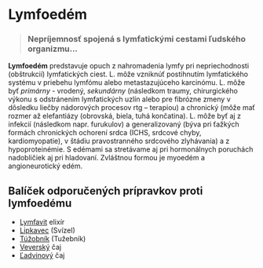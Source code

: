 Lymfoedém
=========


> ### Nepríjemnosť spojená s lymfatickými cestami ľudského organizmu…
> 
> 

**Lymfoedém** predstavuje opuch z nahromadenia lymfy pri nepriechodnosti
(obštrukcií) lymfatických ciest. L. môže vzniknúť postihnutím lymfatického
systému v priebehu lymfómu alebo metastazujúceho karcinómu.   L. môže byť
*primárny* - vrodený, *sekundárny* (následkom traumy, chirurgického výkonu s
odstránením lymfatických uzlín alebo pre fibrózne zmeny v dôsledku liečby
nádorových procesov rtg – terapiou) a chronický (môže mať rozmer až elefantiázy
(obrovská, biela, tuhá končatina).   L. môže byť aj z infekcií (následkom napr.
furukulov) a generalizovaný (býva pri ťažkých formách chronických ochorení srdca
(ICHS, srdcové chyby, kardiomyopatie), v štádiu pravostranného srdcového
zlyhávania) a z hypoproteinémie. S edémami sa stretávame aj pri hormonálnych
poruchách nadobličiek aj pri hladovaní. Zvláštnou formou je myoedém a
angioneurotický edém.

Balíček odporučených prípravkov proti lymfoedému
------------------------------------------------

* [Lymfavit](/sip/elixiry/lymfavit) elixír
* [Lipkavec](/sip/#p/lipkavec) (Svízel)
* [Túžobník](/sip/#p/tuzobnik) (Tužebník)
* [Veverský](/sip/caje/veversky) čaj
* [Ľadvinový](/sip/caje/ladviny) čaj
